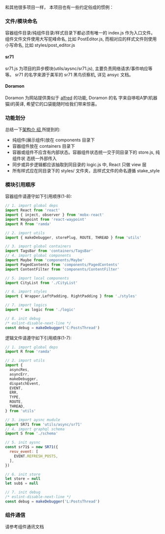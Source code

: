 
和其他很多项目一样， 本项目也有一些约定俗成的惯例：

### 文件/模块命名

容器组件目录/纯组件目录/样式目录下都必须有唯一的 index.js 作为入口文件。
组件文件文件使用大写驼峰命名, 比如 PostEditor.js, 而相对应的样式文件则使用小写命名, 比如 styles/post_editor.js

#### sr71

sr71.js 为项目的异步模块(utils/aysnc/sr71.js), 主要负责网络请求/事件响应等等。
sr71 的名字来源于美军的 sr71 黑鸟侦察机, 详见 ansyc 文档。

#### Doramon

Doramon 为网站提供类似于 [alfred](https://www.alfredapp.com/) 的功能, Doramon 的名
字来自哆啦A梦(机器猫)的英译, 希望它的口袋能随时给我们带来惊喜。

### 功能划分

总结一下[架构介
绍
](https://github.com/coderplanets/coderplanets_web/blob/docs/docs/architecture/intro.zh-CN.md)
所提到的:

- 纯组件(展示组件)放在 components 目录下
- 容器组件放在 containers 目录下
- 容器或组件不应含有内部状态。容器组件状态统一交于同目录下的 store.js, 纯组件状
  态统一外部传入
- 同步或异步逻辑都应该抽取到同目录的 logic.js 中, React 只做 view 层
- 所有样式应在同目录下的 styles/ 文件夹，且样式文件的命名遵循 stake_style

### 模块引用顺序

容器组件请遵守如下引用顺序(1-8): 

```js
// 1. import global deps
import React from 'react'
import { inject, observer } from 'mobx-react'
import Waypoint from 'react-waypoint'
import R from 'ramda'

// 2. import utils
import { makeDebugger, storePlug, ROUTE, THREAD } from 'utils'

// 3. import global containers
import TagsBar from 'containers/TagsBar'
// 4. import global components
import Maybe from 'components/Maybe'
import PagedContents from 'components/PagedContents'
import ContentFilter from 'components/ContentFilter'

// 5. import local components
import CityList from './CityList'

// 6. import styles
import { Wrapper,LeftPadding, RightPadding } from './styles'

// 7. import logics
import * as logic from './logic'

// 8. init debug
/* eslint-disable-next-line */
const debug = makeDebugger('C:PostsThread')
```

逻辑文件请遵守如下引用顺序(1-7): 

```js
// 1. import global deps
import R from 'ramda'

// 2. import utils
import {
  asyncRes,
  asyncErr,
  makeDebugger,
  dispatchEvent,
  EVENT,
  ERR,
  TYPE,
  ROUTE,
  THREAD,
} from 'utils'

// 3. import aysnc mudule
import SR71 from 'utils/async/sr71'
// 4. import graphql schema
import S from './schema'

// 5. init aysnc
const sr71$ = new SR71({
  resv_event: [
    EVENT.REFRESH_POSTS,
  ],
})

// 6. init store
let store = null
let sub$ = null

// 7. init debug
/* eslint-disable-next-line */
const debug = makeDebugger('L:PostsThread')

```

### 组件通信

请参考组件通讯文档

